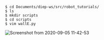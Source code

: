 
```shell
$ cd Documents/diep-ws/src/robot_tutorials/
$ ls
$ mkdir scripts
$ cd scripts
$ vim wallE.py
```
![Screenshot from 2020-09-05 11-42-53](https://user-images.githubusercontent.com/69444682/92297779-f5595400-ef6c-11ea-9602-c8c537fa5260.png)
